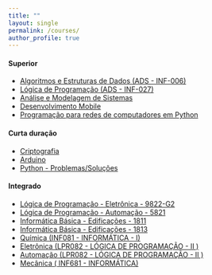 ```yaml
---
title: ""
layout: single
permalink: /courses/
author_profile: true
---
```


<link rel="stylesheet" href="{{ '/assets/css/custom.css' | relative_url }}">


#### Superior

- <span class="education-title">[Algoritmos e Estruturas de Dados (ADS - INF-006)](/algoritmos/)</span>
- <span class="education-title">[Lógica de Programação (ADS - INF-027)](/logicaprog/)</span>
- <span class="education-title">[Análise e Modelagem de Sistemas](/ams/)</span>
- <span class="education-title">[Desenvolvimento Mobile](/mobile/)</span>
- <span class="education-title">[Programação para redes de computadores em Python](/redespython/)</span>

#### Curta duração

- <span class="education-title">[Criptografia](/cripto/)</span>
- <span class="education-title">[Arduino](/arduino/)</span>
- <span class="education-title">[Python - Problemas/Soluções](/problemas/)</span>
  
  
#### Integrado
- <span class="education-title">[Lógica de Programação - Eletrônica - 9822-G2](/generalC/)</span>
- <span class="education-title">[Lógica de Programação - Automação - 5821](/generalC/)</span>
- <span class="education-title">[Informática Básica - Edificações - 1811](/generalC/)</span>
- <span class="education-title">[Informática Básica - Edificações - 1813](/generalC/)</span>
- <span class="education-title">[Química (INF081 - INFORMÁTICA - I)](/quimica/)</span>
- <span class="education-title">[Eletrônica (LPR082 - LÓGICA DE PROGRAMAÇÃO - II )](/eletronica/)</span>
- <span class="education-title">[Automação (LPR082 - LÓGICA DE PROGRAMAÇÃO - II )](/automacao/)</span>
- <span class="education-title">[Mecânica ( INF681 - INFORMÁTICA)](/mecanica/)</span>
